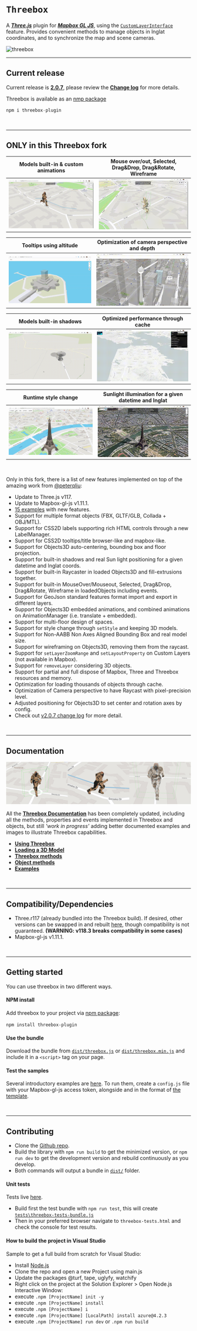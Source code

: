 # `Threebox`

A **[*Three.js*](https://threejs.org/)** plugin for **[*Mapbox GL JS*](https://docs.mapbox.com/mapbox-gl-js/examples/)**, using the [`CustomLayerInterface`](https://docs.mapbox.com/mapbox-gl-js/api/properties/#customlayerinterface) feature. Provides convenient methods to manage objects in lnglat coordinates, and to synchronize the map and scene cameras.

<img alt="threebox" src="docs/gallery.jpg">

<br>

- - -
## Current release

Current release is [**2.0.7**](https://github.com/jscastro76/threebox/releases/tag/v.2.0.7), please review the [**Change log**](https://github.com/jscastro76/threebox/blob/master/CHANGELOG.md#207) for more details.

Threebox is available as an [nmp package](https://www.npmjs.com/package/threebox-plugin)
```js
npm i threebox-plugin
```
<br>

- - -

## ONLY in this Threebox fork

|Models built-in & custom animations |Mouse over/out, Selected, Drag&Drop, Drag&Rotate, Wireframe 
|---------|-----------------------
|<img alt="threebox" src="./docs/AnimationVideo.gif" width="100%">|<img alt="threebox" src="./docs/Wireframes.gif" width="100%" >

|Tooltips using altitude|Optimization of camera perspective and depth
|----------|-------
|<img alt="threebox" src="./docs/LabelsOnHeight.gif" width="100%">|<img alt="threebox" src="./docs/Depth.gif" width="100%">

|Models built-in shadows|Optimized performance through cache
|----------|-------
|<img alt="threebox" src="./docs/MapboxShadow.gif" width="100%">|<img alt="threebox" src="./docs/Performance.gif" width="100%">

|Runtime style change|Sunlight illumination for a given datetime and lnglat
|----------|-------
|<img alt="threebox" src="./docs/StyleChange.gif" width="100%">|<img alt="threebox" src="./docs/EiffelShadow.gif" width="100%">

<br>

Only in this fork, there is a list of new features implemented on top of the amazing work from [@peterqliu](https://github.com/peterqliu/threebox/):
- Update to Three.js v117.
- Update to Mapbox-gl-js v1.11.1.
- [15 examples](https://github.com/jscastro76/threebox/tree/master/examples) with new features.
- Support for multiple format objects (FBX, GLTF/GLB, Collada + OBJ/MTL).
- Support for CSS2D labels supporting rich HTML controls through a new LabelManager.
- Support for CSS2D tooltips/title browser-like and mapbox-like.
- Support for Objects3D auto-centering, bounding box and floor projection.
- Support for built-in shadows and real Sun light positioning for a given datetime and lnglat coords.
- Support for built-in Raycaster in loaded Objects3D and fill-extrusions together.
- Support for built-in MouseOver/Mouseout, Selected, Drag&Drop, Drag&Rotate, Wireframe in loadedObjects including events.
- Support for GeoJson standard features format import and export in different layers.
- Support for Objects3D embedded animations, and combined animations on AnimationManager (i.e. translate + embedded).
- Support for multi-floor design of spaces.
- Support for style change through `setStyle` and keeping 3D models.
- Support for Non-AABB Non Axes Aligned Bounding Box and real model size. 
- Support for wireframing on Objects3D, removing them from the raycast.
- Support for `setLayerZoomRange` and `setLayoutProperty` on Custom Layers (not available in Mapbox).
- Support for `removeLayer` considering 3D objects.
- Support for partial and full dispose of Mapbox, Three and Threebox resources and memory.
- Optimization for loading thousands of objects through cache.
- Optimization of Camera perspective to have Raycast with pixel-precision level.
- Adjusted positioning for Objects3D to set center and rotation axes by config.
- Check out [v2.0.7 change log](https://github.com/jscastro76/threebox/blob/master/CHANGELOG.md#207) for more detail.

<br>

- - -


## Documentation
<img alt="threebox" src="docs/SoldierAnimation.jpg">

All the [**Threebox Documentation**](/docs/Threebox.md) has been completely updated, including all the methods, properties and events implemented in Threebox and objects, but still *'work in progress'* adding better documented examples and images to illustrate Threebox capabilities.
- [**Using Threebox**](/docs/Threebox.md#using-threebox)
- [**Loading a 3D Model**](/docs/Threebox.md#loading-a-3d-model)
- [**Threebox methods**](/docs/Threebox.md#threebox-methods)
- [**Object methods**](/docs/Threebox.md#object-methods)
- [**Examples**](/examples/README.md)

<br>

- - -

## Compatibility/Dependencies

- Three.r117 (already bundled into the Threebox build). If desired, other versions can be swapped in and rebuilt [here](https://github.com/jscastro76/threebox/blob/master/src/three.js), though compatibility is not guaranteed. **(WARNING: v118.3 breaks compatibility in some cases)**
- Mapbox-gl-js v1.11.1.

<br>

- - -

## Getting started

You can use threebox in two different ways. 

#### NPM install
Add threebox to your project via [npm package](https://www.npmjs.com/package/threebox-plugin):

`npm install threebox-plugin`

#### Use the bundle
Download the bundle from [`dist/threebox.js`](dist/threebox.js) or [`dist/threebox.min.js`](dist/threebox.min.js) and include it in a `<script>` tag on your page.

#### Test the samples 
Several introductory examples are [here](https://github.com/jscastro76/threebox/tree/master/examples). To run them, create a `config.js` file with your Mapbox-gl-js access token, alongside and in the format of [the template](https://github.com/jscastro76/threebox/blob/master/examples/config_template.js).

<br>

- - -

## Contributing
- Clone the [Github repo](https://github.com/jscastro76/threebox/).
- Build the library with `npm run build` to get the minimized version, or `npm run dev` to get the development version and rebuild continuously as you develop. 
- Both commands will output a bundle in [`dist/`](dist/) folder.

#### Unit tests
Tests live [here](/tests). 
- Build first the test bundle with `npm run test`, this will create [`tests\threebox-tests-bundle.js`](tests/threebox-tests-bundle.js)  
- Then in your preferred browser navigate to `threebox-tests.html` and check the console for test results.

#### How to build the project in Visual Studio
Sample to get a full build from scratch for Visual Studio:
- Install [Node.js](https://nodejs.org/en/) 
- Clone the repo and open a new Project using main.js
- Update the packages @turf, tape, uglyfy, watchify
- Right click on the project at the Solution Explorer > Open Node.js Interactive Window:
- execute `.npm [ProjectName] init -y`
- execute `.npm [ProjectName] install`
- execute `.npm [ProjectName] i`
- execute `.npm [ProjectName] [LocalPath] install azure@4.2.3`
- execute `.npm [ProjectName] run dev` or `.npm run build
`


